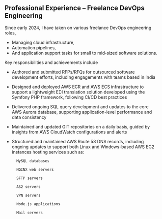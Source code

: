 ## Professional Experience – Freelance DevOps Engineering

Since early 2024, I have taken on various freelance DevOps engineering roles,
- Managing cloud infrastructure,
- Automation pipelines,
- And application support tasks for small to mid-sized software solutions.

Key responsibilities and achievements include

- Authored and submitted RFPs/RFQs for outsourced software development efforts, including engagements with teams based in India
- Designed and deployed AWS ECR and AWS ECS infrastructure to support a lightweight EDI translation solution developed using the Symfony PHP framework, following CI/CD best practices
- Delivered ongoing SQL query development and updates to the core AWS Aurora database, supporting application-level performance and data consistency
- Maintained and updated GIT repositories on a daily basis, guided by insights from AWS CloudWatch configurations and alerts
- Structured and maintained AWS Route 53 DNS records, including ongoing updates to support both Linux and Windows-based AWS EC2 instances hosting services such as:

        MySQL databases

        NGINX web servers

        SFTP servers

        AS2 servers

        VPN servers

        Node.js applications

        Mail servers

    

    
